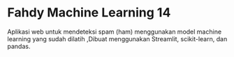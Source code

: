 # Fahdy Machine Learning 14
Aplikasi web untuk mendeteksi spam (ham) menggunakan model machine learning yang sudah dilatih ,Dibuat menggunakan Streamlit, scikit-learn, dan pandas.

